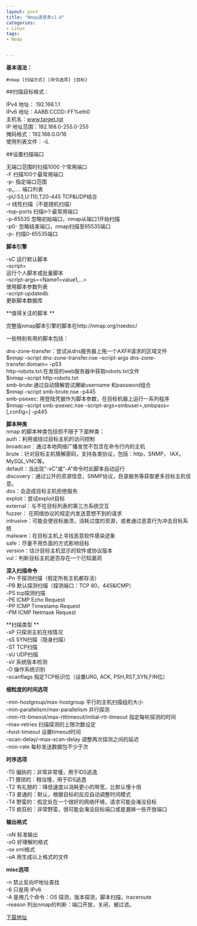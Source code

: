 ```yaml
---
layout: post
title: "Nmap速查表v1.0"
categories:
- Linux
tags:
- Nmap


---
```

   
**基本语法：**   
   
	#nmap [扫描方式] [命令选项] {目标}   
   
##扫描目标格式：   
   
IPv4 地址： 192.168.1.1   
IPv6 地址：AABB:CCDD::FF%eth0   
主机名：www.target.tgt   
IP 地址范围：192.168.0-255.0-255   
掩码格式：192.168.0.0/16   
使用列表文件：-iL <filename>   
   
##设置扫描端口   
   
无端口范围时扫描1000 个常用端口   
-F 扫描100个最常用端口   
-p<port1>-<port2>   指定端口范围   
-p<port1>,<port2>,…. 端口列表   
-pU:53,U:110,T20-445  TCP&UDP结合   
-r   线性扫描（不是随机扫描）   
–top-ports <n>   扫描n个最常用端口   
-p-65535    忽略初始端口，nmap从端口1开始扫描   
-p0-        忽略结束端口，nmap扫描至65535端口   
-p-         扫描0-65535端口   
   
**脚本引擎**   
   
-sC 运行默认脚本   
–script=<ScriptName>   
 运行个人脚本或批量脚本   
–script-args=<Name1=value1,…>   
 使用脚本参数列表   
–script-updatedb   
 更新脚本数据库   
   
**值得关注的脚本 **   
   
完整版nmap脚本引擎的脚本在http://nmap.org/nsedoc/   
   
一些特别有用的脚本包括：   
   
dns-zone-transfer：尝试从dns服务器上拖一个AXFR请求的区域文件   
$nmap –script dns-zone-transfer.nse –script-args dns-zone-transfer.domain=<domain> -p53 <hosts>   
http-robots.txt:在发现的web服务器中获取robots.txt文件   
$nmap –script http-robots.txt <hosts>   
smb-brute:通过自动猜解尝试爆破username 和password组合   
$nmap –script smb-brute.nse -p445 <hosts>   
smb-psexec: 用登陆凭据作为脚本参数，在目标机器上运行一系列程序   
$nmap –script smb-psexec.nse –script-args=smbuser=<username>,smbpass=<password>[,config=<config>] -p445 <hosts>   
   
**脚本种类**   
nmap 的脚本种类包括但不限于下面种类：   
auth：利用或绕过目标主机的访问控制   
broadcast：通过本地网络广播发觉不包含在命令行内的主机   
brute：针对目标主机猜解密码，支持各类协议，包括：http，SNMP，      IAX，MySQL,VNC等。   
default：当出现“-sC”或“-A”命令时此脚本自动运行   
discovery：通过公开的资源信息，SNMP协议，目录服务等获取更多目标主机信息。   
dos：会造成目标主机拒绝服务   
exploit：尝试exploit目标   
external：与不在目标列表的第三方系统交互   
fuzzer： 在网络协议的规定内发送意想不到的请求   
intrusive：可能会使目标崩溃，消耗过度的资源，或者通过恶意行为冲击目标系统   
malware：在目标主机上寻找恶意软件感染迹象   
safe：尽量不用负面的方式影响目标   
version：估计目标主机显示的软件或协议版本   
vul：判断目标主机是否存在一个已知漏洞   
   
**深入扫描命令**   
-Pn  不探测扫描（假定所有主机都存活）   
-PB  默认探测扫描（探测端口：TCP 80，445&ICMP）   
-PS<portlist>  tcp探测扫描   
-PE  ICMP Echo Request   
-PP  ICMP Timestamp Request   
-PM  ICMP Netmask Request   
   
**扫描类型 **   
-sP  只探测主机在线情况   
-sS  SYN扫描（隐身扫描）   
-ST  TCP扫描   
-sU  UDP扫描   
-sV  系统版本检测   
-O   操作系统识别   
–scanflags  指定TCP标识位（设置URG, ACK, PSH,RST,SYN,FIN位）   
   
**细粒度的时间选项**   
   
–min-hostgroup/max-hostgroup <size>  平行的主机扫描组的大小   
–min-parallelism/max-parallelism <numprobes>  并行探测   
–min-rtt-timeout/max-rtttimeout/initial-rtt-timeout <time>   指定每轮探测的时间   
–max-retries <tries>    扫描探测的上限次数设定   
–host-timeout <time>    设置timeout时间   
–scan-delay/–max-scan-delay <time>  调整两次探测之间的延迟   
–min-rate <number>     每秒发送数据包不少于<number>次   
   
**时序选项**   
   
-T0  偏执的：非常非常慢，用于IDS逃逸   
-T1  猥琐的：相当慢，用于IDS逃逸   
-T2  有礼貌的：降低速度以消耗更小的带宽，比默认慢十倍   
-T3  普通的：默认，根据目标的反应自动调整时间模式   
-T4  野蛮的：假定处在一个很好的网络环境，请求可能会淹没目标   
-T5  疯狂的：非常野蛮，很可能会淹没目标端口或是漏掉一些开放端口   
   
**输出格式**   
   
-oN  标准输出   
-oG  好理解的格式   
-ox  xml格式    
-oA<basename>  用<basename>生成以上格式的文件     
   
**misc选项**   
   
-n  禁止反向IP地址查找   
-6  只是用 IPv6   
-A  是用几个命令：OS 探测，版本探测，脚本扫描，traceroute   
–reason 列出nmap的判断：端口开放，关闭，被过滤。   
   
[下载地址](https://blogs.sans.org/pen-testing/files/2013/10/NmapCheatSheetv1.0.pdf)   
